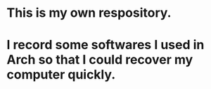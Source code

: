 # This is my own respository.
# I record some softwares I used in Arch so that I could recover my computer quickly.
